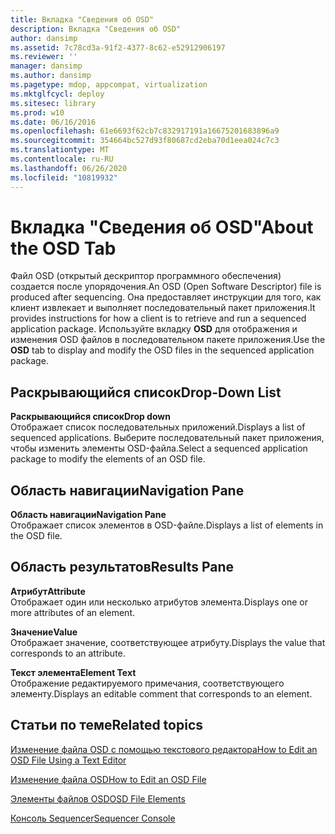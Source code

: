 ```yaml
---
title: Вкладка "Сведения об OSD"
description: Вкладка "Сведения об OSD"
author: dansimp
ms.assetid: 7c78cd3a-91f2-4377-8c62-e52912906197
ms.reviewer: ''
manager: dansimp
ms.author: dansimp
ms.pagetype: mdop, appcompat, virtualization
ms.mktglfcycl: deploy
ms.sitesec: library
ms.prod: w10
ms.date: 06/16/2016
ms.openlocfilehash: 61e6693f62cb7c832917191a16675201683896a9
ms.sourcegitcommit: 354664bc527d93f80687cd2eba70d1eea024c7c3
ms.translationtype: MT
ms.contentlocale: ru-RU
ms.lasthandoff: 06/26/2020
ms.locfileid: "10819932"
---
```

# <span data-ttu-id="a31e7-103">Вкладка "Сведения об OSD"</span><span class="sxs-lookup"><span data-stu-id="a31e7-103">About the OSD Tab</span></span>


<span data-ttu-id="a31e7-104">Файл OSD (открытый дескриптор программного обеспечения) создается после упорядочения.</span><span class="sxs-lookup"><span data-stu-id="a31e7-104">An OSD (Open Software Descriptor) file is produced after sequencing.</span></span> <span data-ttu-id="a31e7-105">Она предоставляет инструкции для того, как клиент извлекает и выполняет последовательный пакет приложения.</span><span class="sxs-lookup"><span data-stu-id="a31e7-105">It provides instructions for how a client is to retrieve and run a sequenced application package.</span></span> <span data-ttu-id="a31e7-106">Используйте вкладку **OSD** для отображения и изменения OSD файлов в последовательном пакете приложения.</span><span class="sxs-lookup"><span data-stu-id="a31e7-106">Use the **OSD** tab to display and modify the OSD files in the sequenced application package.</span></span>

## <span data-ttu-id="a31e7-107">Раскрывающийся список</span><span class="sxs-lookup"><span data-stu-id="a31e7-107">Drop-Down List</span></span>


<a href="" id="drop-down"></a>**<span data-ttu-id="a31e7-108">Раскрывающийся список</span><span class="sxs-lookup"><span data-stu-id="a31e7-108">Drop down</span></span>**  
<span data-ttu-id="a31e7-109">Отображает список последовательных приложений.</span><span class="sxs-lookup"><span data-stu-id="a31e7-109">Displays a list of sequenced applications.</span></span> <span data-ttu-id="a31e7-110">Выберите последовательный пакет приложения, чтобы изменить элементы OSD-файла.</span><span class="sxs-lookup"><span data-stu-id="a31e7-110">Select a sequenced application package to modify the elements of an OSD file.</span></span>

## <span data-ttu-id="a31e7-111">Область навигации</span><span class="sxs-lookup"><span data-stu-id="a31e7-111">Navigation Pane</span></span>


<a href="" id="navigation-pane"></a>**<span data-ttu-id="a31e7-112">Область навигации</span><span class="sxs-lookup"><span data-stu-id="a31e7-112">Navigation Pane</span></span>**  
<span data-ttu-id="a31e7-113">Отображает список элементов в OSD-файле.</span><span class="sxs-lookup"><span data-stu-id="a31e7-113">Displays a list of elements in the OSD file.</span></span>

## <span data-ttu-id="a31e7-114">Область результатов</span><span class="sxs-lookup"><span data-stu-id="a31e7-114">Results Pane</span></span>


<a href="" id="attribute"></a>**<span data-ttu-id="a31e7-115">Атрибут</span><span class="sxs-lookup"><span data-stu-id="a31e7-115">Attribute</span></span>**  
<span data-ttu-id="a31e7-116">Отображает один или несколько атрибутов элемента.</span><span class="sxs-lookup"><span data-stu-id="a31e7-116">Displays one or more attributes of an element.</span></span>

<a href="" id="value"></a>**<span data-ttu-id="a31e7-117">Значение</span><span class="sxs-lookup"><span data-stu-id="a31e7-117">Value</span></span>**  
<span data-ttu-id="a31e7-118">Отображает значение, соответствующее атрибуту.</span><span class="sxs-lookup"><span data-stu-id="a31e7-118">Displays the value that corresponds to an attribute.</span></span>

<a href="" id="element-text"></a>**<span data-ttu-id="a31e7-119">Текст элемента</span><span class="sxs-lookup"><span data-stu-id="a31e7-119">Element Text</span></span>**  
<span data-ttu-id="a31e7-120">Отображение редактируемого примечания, соответствующего элементу.</span><span class="sxs-lookup"><span data-stu-id="a31e7-120">Displays an editable comment that corresponds to an element.</span></span>

## <span data-ttu-id="a31e7-121">Статьи по теме</span><span class="sxs-lookup"><span data-stu-id="a31e7-121">Related topics</span></span>


[<span data-ttu-id="a31e7-122">Изменение файла OSD с помощью текстового редактора</span><span class="sxs-lookup"><span data-stu-id="a31e7-122">How to Edit an OSD File Using a Text Editor</span></span>](how-to-edit-an-osd-file-using-a-text-editor.md)

[<span data-ttu-id="a31e7-123">Изменение файла OSD</span><span class="sxs-lookup"><span data-stu-id="a31e7-123">How to Edit an OSD File</span></span>](how-to-edit-an-osd-file.md)

[<span data-ttu-id="a31e7-124">Элементы файлов OSD</span><span class="sxs-lookup"><span data-stu-id="a31e7-124">OSD File Elements</span></span>](osd-file-elements.md)

[<span data-ttu-id="a31e7-125">Консоль Sequencer</span><span class="sxs-lookup"><span data-stu-id="a31e7-125">Sequencer Console</span></span>](sequencer-console.md)

 

 





